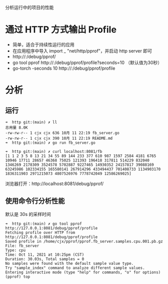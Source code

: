 分析运行中的项目的性能
# 通过 HTTP ⽅式输出 Profile
- 简单，适合于持续性运⾏的应⽤
- 在应⽤程序中导⼊ import _ "net/http/pprof"，并启动 http server 即可
- http://<host>:<port>/debug/pprof/
- go tool pprof http://<host>:<port>/debug/pprof/profile?seconds=10 （默认值为30秒）
- go-torch -seconds 10 http://<host>:<port>/debug/pprof/profile
# 分析
## 运行
```
➜  http git:(main) ✗ ll
总用量 8.0K
-rw-rw-r-- 1 cjx cjx 636 10月 11 22:19 fb_server.go
-rw-rw-r-- 1 cjx cjx 390 10月 11 22:19 README.md
➜  http git:(main) ✗ go run fb_server.go

➜  http git:(main) ✗ curl localhost:8081/fb
[1 1 2 3 5 8 13 21 34 55 89 144 233 377 610 987 1597 2584 4181 6765 10946 17711 28657 46368 75025 121393 196418 317811 514229 832040 1346269 2178309 3524578 5702887 9227465 14930352 24157817 39088169 63245986 102334155 165580141 267914296 433494437 701408733 1134903170 1836311903 2971215073 4807526976 7778742049 12586269025]
```
浏览器打开：http://localhost:8081/debug/pprof/
## 使用命令行分析性能
默认是 30s 的采样时间
```
➜  http git:(main) ✗ go tool pprof http://127.0.0.1:8081/debug/pprof/profile
Fetching profile over HTTP from http://127.0.0.1:8081/debug/pprof/profile
Saved profile in /home/cjx/pprof/pprof.fb_server.samples.cpu.001.pb.gz
File: fb_server
Type: cpu
Time: Oct 11, 2021 at 10:25pm (CST)
Duration: 30.03s, Total samples = 0
No samples were found with the default sample value type.
Try "sample_index" command to analyze different sample values.
Entering interactive mode (type "help" for commands, "o" for options)
(pprof) top

```
